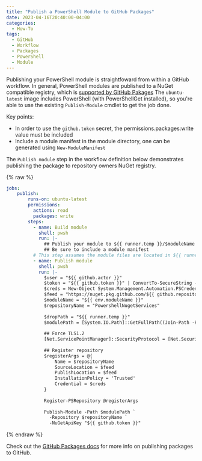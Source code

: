 ```yaml
---
title: "Publish a PowerShell Module to GitHub Packages"
date: 2023-04-16T20:40:00-04:00
categories:
  - How-To
tags:
  - GitHub
  - Workflow
  - Packages
  - PowerShell
  - Module
---
```


Publishing your PowerShell module is straightfoward from within a GitHub workflow. In general, PowerShell modules are published to a NuGet compatible registry, which is [supported by GitHub Pakages](https://docs.github.com/en/packages/working-with-a-github-packages-registry/working-with-the-nuget-registry) The `ubuntu-latest` image includes PowerShell (with PowerShellGet installed), so you're able to use the existing `Publish-Module` cmdlet to get the job done.

Key points:
  * In order to use the `github.token` secret, the permissions.packages:write value must be included
  * Include a module manifest in the module directory, one can be generated using `New-ModuleManifest`

The `Publish module` step in the workflow definition below demonstrates publishing the package to repository owners NuGet registry.

{% raw %}
```yml
jobs:
    publish:
        runs-on: ubuntu-latest
        permissions:
          actions: read
          packages: write
        steps:
          - name: Build module
            shell: pwsh
            run: |-
              ## Publish your module to ${{ runner.temp }}/$moduleName
              ## Be sure to include a module manifest
          # This step assumes the module files are located in ${{ runner.temp }}
          - name: Publish module
            shell: pwsh
            run: |-
              $user = "${{ github.actor }}"
              $token = "${{ github.token }}" | ConvertTo-SecureString -AsPlainText -Force
              $creds = New-Object System.Management.Automation.PSCredential -ArgumentList @($user, $token)
              $feed = "https://nuget.pkg.github.com/${{ github.repository_owner }}/index.json"
              $moduleName = "${{ env.moduleName }}"
              $repositoryName = "PowershellNugetServices"
              
              $dropPath = "${{ runner.temp }}"
              $modulePath = [System.IO.Path]::GetFullPath((Join-Path -Path $dropPath -ChildPath $moduleName))
              
              ## Force TLS1.2
              [Net.ServicePointManager]::SecurityProtocol = [Net.SecurityProtocolType]::Tls12
              
              ## Register repository
              $registerArgs = @{
                  Name = $repositoryName
                  SourceLocation = $feed
                  PublishLocation = $feed
                  InstallationPolicy = 'Trusted'
                  Credential = $creds
              }
              
              Register-PSRepository @registerArgs
              
              Publish-Module -Path $modulePath `
                -Repository $repositoryName `
                -NuGetApiKey "${{ github.token }}"  
```
{% endraw %}

Check out the [GitHub Packages docs][github-packages-docs] for more info on publishing packages to GitHub.

[github-packages-docs]: https://docs.github.com/en/packages/learn-github-packages/introduction-to-github-packages
